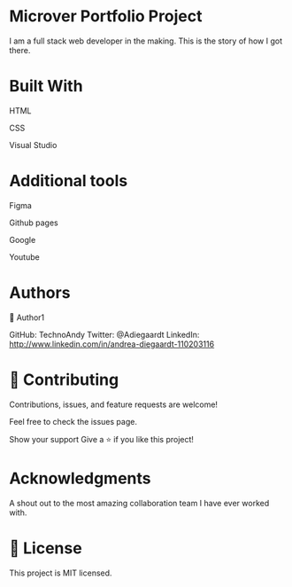 # Microver Portfolio Project

I am a full stack web developer in the making.
This is the story of how I got there.

# Built With 
HTML 

CSS 

Visual Studio


# Additional tools 

Figma

Github pages

Google

Youtube

# Authors 

👤 Author1

GitHub: TechnoAndy 
Twitter: @Adiegaardt 
LinkedIn: http://www.linkedin.com/in/andrea-diegaardt-110203116

# 🤝 Contributing 

Contributions, issues, and feature requests are welcome!

Feel free to check the issues page.

Show your support Give a ⭐️ if you like this project!

# Acknowledgments 

A shout out to the most amazing collaboration team I have ever worked with.

# 📝 License 

This project is MIT licensed.
